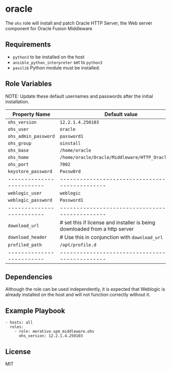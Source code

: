# oracle

The `ohs` role will install and patch Oracle HTTP Server, the Web server component for Oracle Fusion Middleware

## Requirements

* `python3` to be installed on the host
* `ansible_python_interpreter` set to `python3`
* `passlib` Python module must be installed.

## Role Variables

NOTE: Update these default usernames and passwords after the initial installation.

| Property Name             | Default value                                       |
| ------------------------- | --------------------------------------------------- |
| `ohs_version`             | `12.2.1.4.250103`                                   |
| `ohs_user`                | `oracle`                                            |
| `ohs_admin_password`      | `password1`                                         |
| `ohs_group`               | `oinstall`                                          |
| `ohs_base`                | `/home/oracle`                                      |
| `ohs_home`                | `/home/oracle/Oracle/Middleware/HTTP_Oracle_Home`   |
| `ohs_port`                | `7002`                                              |
| `keystore_password`       | `Passw0rd`
| ------------------------- | --------------------------------------------------- |
| `weblogic_user`           | `weblogic`                                          |
| `weblogic_password`       | `Password1`                                         |
| ------------------------- | --------------------------------------------------- |
| `download_url`            | # set this if license and installer is being downloaded from a http server|
| `download_header`         | # Use this in conjunction with `download_url`       |
| `profiled_path`           | `/opt/profile.d`                                    |
| ------------------------- | --------------------------------------------------- |

## Dependencies

Although the role can be used independently, it is expected that Weblogic is already installed on the host and will not function correctly without it.

## Example Playbook

```
- hosts: all
  roles:
    - role: merative.spm_middleware.ohs
      ohs_version: 12.2.1.4.250103
```
## License

MIT
